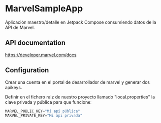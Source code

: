 # MarvelSampleApp

Aplicación maestro/detalle en Jetpack Compose consumiendo datos de la API de Marvel.

## API documentation

https://developer.marvel.com/docs

## Configuration

Crear una cuenta en el portal de desarrollador de marvel y generar dos apikeys.

Definir en el fichero raiz de nuestro proyecto llamado "local.properties" la clave privada y pública para que funcione:
```python
MARVEL_PUBLIC_KEY="Mi api pública"
MARVEL_PRIVATE_KEY="Mi api privada"
```
